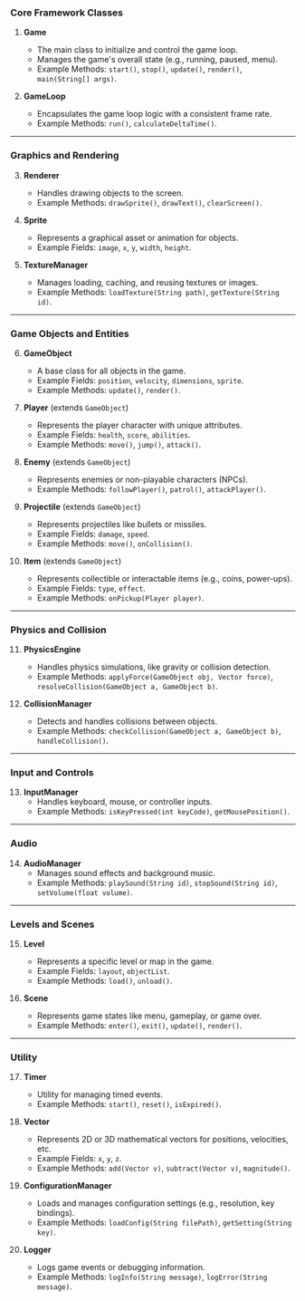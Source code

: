 
### **Core Framework Classes**
1. **Game**
    - The main class to initialize and control the game loop.
    - Manages the game's overall state (e.g., running, paused, menu).
    - Example Methods: `start()`, `stop()`, `update()`, `render()`, `main(String[] args)`.

2. **GameLoop**
    - Encapsulates the game loop logic with a consistent frame rate.
    - Example Methods: `run()`, `calculateDeltaTime()`.

---

### **Graphics and Rendering**
3. **Renderer**
    - Handles drawing objects to the screen.
    - Example Methods: `drawSprite()`, `drawText()`, `clearScreen()`.

4. **Sprite**
    - Represents a graphical asset or animation for objects.
    - Example Fields: `image`, `x`, `y`, `width`, `height`.

5. **TextureManager**
    - Manages loading, caching, and reusing textures or images.
    - Example Methods: `loadTexture(String path)`, `getTexture(String id)`.

---

### **Game Objects and Entities**
6. **GameObject**
    - A base class for all objects in the game.
    - Example Fields: `position`, `velocity`, `dimensions`, `sprite`.
    - Example Methods: `update()`, `render()`.

7. **Player** (extends `GameObject`)
    - Represents the player character with unique attributes.
    - Example Fields: `health`, `score`, `abilities`.
    - Example Methods: `move()`, `jump()`, `attack()`.

8. **Enemy** (extends `GameObject`)
    - Represents enemies or non-playable characters (NPCs).
    - Example Methods: `followPlayer()`, `patrol()`, `attackPlayer()`.

9. **Projectile** (extends `GameObject`)
    - Represents projectiles like bullets or missiles.
    - Example Fields: `damage`, `speed`.
    - Example Methods: `move()`, `onCollision()`.

10. **Item** (extends `GameObject`)
    - Represents collectible or interactable items (e.g., coins, power-ups).
    - Example Fields: `type`, `effect`.
    - Example Methods: `onPickup(Player player)`.

---

### **Physics and Collision**
11. **PhysicsEngine**
    - Handles physics simulations, like gravity or collision detection.
    - Example Methods: `applyForce(GameObject obj, Vector force)`, `resolveCollision(GameObject a, GameObject b)`.

12. **CollisionManager**
    - Detects and handles collisions between objects.
    - Example Methods: `checkCollision(GameObject a, GameObject b)`, `handleCollision()`.

---

### **Input and Controls**
13. **InputManager**
    - Handles keyboard, mouse, or controller inputs.
    - Example Methods: `isKeyPressed(int keyCode)`, `getMousePosition()`.

---

### **Audio**
14. **AudioManager**
    - Manages sound effects and background music.
    - Example Methods: `playSound(String id)`, `stopSound(String id)`, `setVolume(float volume)`.

---

### **Levels and Scenes**
15. **Level**
    - Represents a specific level or map in the game.
    - Example Fields: `layout`, `objectList`.
    - Example Methods: `load()`, `unload()`.

16. **Scene**
    - Represents game states like menu, gameplay, or game over.
    - Example Methods: `enter()`, `exit()`, `update()`, `render()`.

---

### **Utility**
17. **Timer**
    - Utility for managing timed events.
    - Example Methods: `start()`, `reset()`, `isExpired()`.

18. **Vector**
    - Represents 2D or 3D mathematical vectors for positions, velocities, etc.
    - Example Fields: `x`, `y`, `z`.
    - Example Methods: `add(Vector v)`, `subtract(Vector v)`, `magnitude()`.

19. **ConfigurationManager**
    - Loads and manages configuration settings (e.g., resolution, key bindings).
    - Example Methods: `loadConfig(String filePath)`, `getSetting(String key)`.

20. **Logger**
    - Logs game events or debugging information.
    - Example Methods: `logInfo(String message)`, `logError(String message)`.

